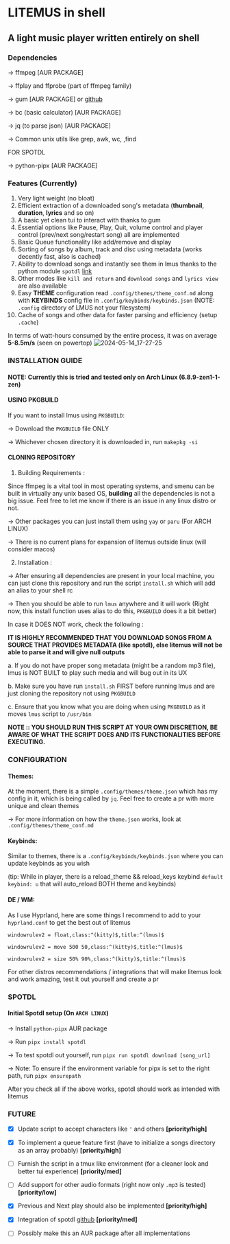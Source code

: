 # LITEMUS in shell
## A light music player written entirely on shell

### Dependencies
-> ffmpeg [AUR PACKAGE]

-> ffplay and ffprobe (part of ffmpeg family)

-> gum [AUR PACKAGE] or [github](https://github.com/charmbracelet/gum)

-> bc (basic calculator) [AUR PACKAGE]

-> jq (to parse json) [AUR PACKAGE]

-> Common unix utils like grep, awk, wc, ,find

FOR SPOTDL

-> python-pipx [AUR PACKAGE]

### Features (Currently)
1. Very light weight (no bloat)
2. Efficient extraction of a downloaded song's metadata (**thumbnail**, **duration**, **lyrics** and so on)
3. A basic yet clean tui to interact with thanks to gum
4. Essential options like Pause, Play, Quit, volume control and player control (prev/next song/restart song) all are implemented
5. Basic Queue functionality like add/remove and display
6. Sorting of songs by album, track and disc using metadata (works decently fast, also is cached)
7. Ability to download songs and instantly see them in lmus thanks to the python module `spotdl` [link](https://github.com/spotDL/spotify-downloade)
8. Other modes like `kill and return` and `download songs` and `lyrics view` are also available
9. Easy **THEME** configuration read `.config/themes/theme_conf.md` along with **KEYBINDS** config file in `.config/keybinds/keybinds.json` (NOTE: `.config` directory of LMUS not your filesystem)
10. Cache of songs and other data for faster parsing and efficiency (setup `.cache`)

In terms of watt-hours consumed by the entire process, it was on average **5-8.5m/s** (seen on powertop)
![2024-05-14_17-27-25](https://github.com/nots1dd/litemus/assets/140317709/3293cb4a-cd03-4f4d-a425-c1b2497dcf0b)


### INSTALLATION GUIDE
#### NOTE: Currently this is tried and tested only on Arch Linux (6.8.9-zen1-1-zen)
#### USING PKGBUILD
If you want to install lmus using `PKGBUILD`:

-> Download the `PKGBUILD` file ONLY 

-> Whichever chosen directory it is downloaded in, run `makepkg -si`

#### CLONING REPOSITORY
1. Building Requirements :

Since ffmpeg is a vital tool in most operating systems, and smenu can be built in virtually any unix based OS, **building** all the dependencies is not a big issue.
Feel free to let me know if there is an issue in any linux distro or not.

-> Other packages you can just install them using `yay` or `paru` (For ARCH LINUX)

-> There is no current plans for expansion of litemus outside linux (will consider macos)

2. Installation :

-> After ensuring all dependencies are present in your local machine, you can just clone this repository and run the script `install.sh` which will add an alias to your shell rc

-> Then you should be able to run `lmus` anywhere and it will work (Right now, this install function uses alias to do this, `PKGBUILD` does it a bit better)

In case it DOES NOT work, check the following :

**IT IS HIGHLY RECOMMENDED THAT YOU DOWNLOAD SONGS FROM A SOURCE THAT PROVIDES METADATA (like spotdl), else litemus will not be able to parse it and will give null outputs**

a. If you do not have proper song metadata (might be a random mp3 file), lmus is NOT BUILT to play such media and will bug out in its UX

b. Make sure you have run `install.sh` FIRST before running lmus and are just cloning the repository not using `PKGBUILD`

c. Ensure that you know what you are doing when using `PKGBUILD` as it moves `lmus` script to `/usr/bin`

**NOTE :: YOU SHOULD RUN THIS SCRIPT AT YOUR OWN DISCRETION, BE AWARE OF WHAT THE SCRIPT DOES AND ITS FUNCTIONALITIES BEFORE EXECUTING.**

### CONFIGURATION
#### Themes:
At the moment, there is a simple `.config/themes/theme.json` which has my config in it, which is being called by `jq`. Feel free to create a pr with more unique and clean themes

-> For more information on how the `theme.json` works, look at `.config/themes/theme_conf.md`

#### Keybinds:
Similar to themes, there is a `.config/keybinds/keybinds.json` where you can update keybinds as you wish

(tip: While in player, there is a reload_theme && reload_keys keybind `default keybind: u` that will auto_reload BOTH theme and keybinds)

#### DE / WM:
As I use Hyprland, here are some things I recommend to add to your `hyprland.conf` to get the best out of litemus

`windowrulev2 = float,class:^(kitty)$,title:^(lmus)$`

`windowrulev2 = move 500 50,class:^(kitty)$,title:^(lmus)$`

`windowrulev2 = size 50% 90%,class:^(kitty)$,title:^(lmus)$`

For other distros recommendations / integrations that will make litemus look and work amazing, test it out yourself and create a pr

### SPOTDL
#### Initial Spotdl setup (On `ARCH LINUX`)
-> Install `python-pipx` AUR package

-> Run `pipx install spotdl`

-> To test spotdl out yourself, run `pipx run spotdl download [song_url]`

-> Note: To ensure if the environment variable for pipx is set to the right path, run `pipx ensurepath`

After you check all if the above works, spotdl should work as intended with litemus

### FUTURE
- [x] Update script to accept characters like `'` and others **[priority/high]**

- [x] To implement a queue feature first (have to initialize a songs directory as an array probably) **[priority/high]**

- [ ] Furnish the script in a tmux like environment (for a cleaner look and better tui experience) **[priority/med]**

- [ ] Add support for other audio formats (right now only `.mp3` is tested) **[priority/low]**

- [x] Previous and Next play should also be implemented **[priority/high]**

- [x] Integration of spotdl [github](https://github.com/spotDL/spotify-downloader) **[priority/med]**

- [ ] Possibly make this an AUR package after all implementations
